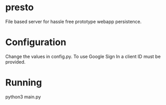 # presto
File based server for hassle free prototype webapp persistence.

# Configuration
Change the values in config.py.
To use Google Sign In a client ID must be provided.

# Running
python3 main.py

